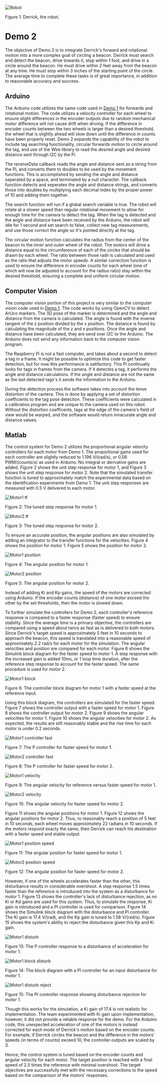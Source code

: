 
![Robot](https://github.com/mtyler14/SEED_Group12/blob/master/Demo%202/images/derrick.JPG)

Figure 1: Derrick, the robot.

# Demo 2
The objective of Demo 2 is to integrate Derrick's forward and rotational motion into a more complex goal of circling a beacon. Derrick must search and detect the beacon, drive towards it, stop within 1 foot, and drive in a circle around the beacon. He must drive within 2 feet away from the beacon at any time. He must stop within 3 inches of the starting point of the circle. The average time to complete these tasks is of great importance, in addition to reasonable accuracy and success.

## Arduino
The Arduino code utilizes the same code used in [Demo 1](https://github.com/mtyler14/SEED_Group12/tree/master/Demo%201) for forwards and rotational motion. The code utilizes a velocity controller for each wheel to ensure slight differences in the encoder outputs due to random mechanical motor difference will not cause drift when driving. If the difference in encoder counts between the two wheels is larger than a desired threshold, the wheel that is slightly ahead will slow down until the difference in counts have been properly reset. Demo 2 expands the capability of the robot to include tag searching functionality, circular forwards motion to circle around the tag, and use of the Wire library to read the desired angle and desired distance sent through I2C by the Pi. 

The receiveData callback reads the angle and distance sent as a string from the Pi, and converts them to doubles to be used by the movement functions. This is accomplished by sending the angle and distance seperated by a space, and terminated by a null character. The callback function detects and seperates the angle and distance strings, and converts those into doubles by multiplying each decimal index by the proper power of 10 and adding them together. 

The search function will run if a global search variable is true. The robot will rotate at a slower speed than regular rotational movement to allow for enough time for the camera to detect the tag. When the tag is detected and the angle and distance have been received by the Arduino, the robot will idle for 1 second and set search to false, collect new tag measurements, and use those correct the angle so it's pointed directly at the tag.

The circular motion function calculates the radius from the center of the beacon to the inner and outer wheel of the robot. The motors will drive a distance equal to the circumference of each of the circles that should be drawn by each wheel. The ratio between those radii is calculated and used as the ratio that adjusts the motor speeds. A similar correction function is used to ensure the difference in encoder counts for each wheel (one of which will now be adjusted to account for the radius ratio) stay within the desired threshold, ensuring a complete and uniform circular motion.

## Computer Vision
The computer vision portion of this project is very similar to the computer vision code used in [Demo 1](https://github.com/mtyler14/SEED_Group12/tree/master/Demo%201). 
The code works by using OpenCV to detect ArUco markers. The 3D pose of the marker is determined and the angle and distance from the camera is calculated. The angle is found with
the inverse tangent of the z position divided by the x position. The distance is found by calculating the magnitude of the z and x positions. Once the angle and distance have
been calculated, they are send over I2C to the Arduino. The Arduino does not send any information back to the computer vision program.

The Raspberry Pi is not a fast computer, and takes about a second to detect a tag in a frame. It might be possible to optimize this code to get faster detection, but for 
now this performance is satifactory. This Pi continually looks for tags in frames from the camera. If it detectes a tag, it performs the angle and distance calculations. If the angle and distance are not the same as the last detected tags's it sends the information to the Arduino.

During the detection process the software takes into account the lense distortion of the camera. This is done by applying a set of distortion coefficients to the tag pose
detection. These coefficients were calculated in a calibration program and are unique to the camera used on this robot. Without the distortion coefficents, tags at the edge of
the camera's field of view would be warped, and the software would return innacurate angle and distance values.


## Matlab
The control system for Demo 2 utilizes the proportional angular velocity controllers for each motor from Demo 1. The proportional gains used for each controller are slightly reduced to 1.196 V/(rad/s), or 0.08 PWM/(counts/s) as used in Arduino. No integral or derivative gains are added. Figure 2 shows the unit step response for motor 1, and Figure 3 shows the unit step response for motor 2. Note that the simulated transfer function is tuned to approximately match the experimental data based on the identification experiments from Demo 1. The unit step responses are measured with 0.5 V delivered to each motor.

![Motor1 tf](https://github.com/mtyler14/SEED_Group12/blob/master/Demo%202/images/motor1_tf.jpg)

Figure 2: The tuned step response for motor 1.

![Motor2 tf](https://github.com/mtyler14/SEED_Group12/blob/master/Demo%202/images/motor2_tf.jpg)

Figure 3: The tuned step response for motor 2.

To ensure an accurate position, the angular positions are also simulated by adding an integrator to the transfer functions for the velocities. Figure 4 shows the position for motor 1. Figure 5 shows the position for motor 2.

![Motor1 position](https://github.com/mtyler14/SEED_Group12/blob/master/Demo%202/images/motor1_pos.jpg)

Figure 4: The angular position for motor 1.

![Motor2 position](https://github.com/mtyler14/SEED_Group12/blob/master/Demo%202/images/motor2_pos.jpg)

Figure 5: The angular position for motor 2.

Instead of adding Ki and Kp gains, the speed of the motors are corrected using Arduino. If the encoder counts (distance) of one motor exceed the other by the set thresholds, then the motor is slowed down.

To further simulate the controllers for Demo 2, each controller's reference response is compared to a faster response (faster speed) to ensure stability. Since the average time is a primary objective, the controllers are compared using a speed about twice as fast as is delivered to both motors. Since Derrick's target speed is approximately 5 feet in 10 seconds to approach the beacon, this speed is translated into a reasonable speed of approximately 2.2 rad/s for each motor for the simulation. The angular velocities and position are compared for each motor. Figure 6 shows the Simulink block diagram for the faster speed to motor 1. A step response with the increased gain is added 10ms, or 1 loop time duration, after the reference step response to account for the faster speed. The same procedure is used for motor 2.

![Motor1 block](https://github.com/mtyler14/SEED_Group12/blob/master/Demo%202/images/motor1_block_speed.JPG)

Figure 6: The controller block diagram for motor 1 with a faster speed at the reference input.

Using this block diagram, the controllers are simulated for the faster speed. Figure 7 shows the controller output with a faster speed for motor 1. Figure 8 shows the controller output for motor 2. Figure 9 shows the angular velocities for motor 1. Figure 10 shows the angular velocities for motor 2. As expected, the results are still reasonably stable and the rise time for each motor is under 0.2 seconds. 

![Motor1 controller fast](https://github.com/mtyler14/SEED_Group12/blob/master/Demo%202/images/motor1_control.jpg)

Figure 7: The P controller for faster speed for motor 1.

![Motor2 controller fast](https://github.com/mtyler14/SEED_Group12/blob/master/Demo%202/images/motor2_control.jpg)

Figure 8: The P controller for faster speed for motor 2.

![Motor1 velocity](https://github.com/mtyler14/SEED_Group12/blob/master/Demo%202/images/motor1_veloc.jpg)

Figure 9: The angular velocity for reference versus faster speed for motor 1.

![Motor2 velocity](https://github.com/mtyler14/SEED_Group12/blob/master/Demo%202/images/motor2_veloc.jpg)

Figure 10: The angular velocity for faster speed for motor 2.

Figure 11 shows the angular positions for motor 1. Figure 12 shows the angular positions for motor 2. Thus, to reasonably reach a position of 5 feet in 10 seconds, each wheel moves approximately 22 radians in 10 seconds. If the motors respond exacty the same, then Derrick can reach his destination with a faster speed and stable output.

![Motor1 position speed](https://github.com/mtyler14/SEED_Group12/blob/master/Demo%202/images/motor1_speed_pos.jpg)

Figure 11: The angular position for faster speed for motor 1.

![Motor2 position speed](https://github.com/mtyler14/SEED_Group12/blob/master/Demo%202/images/motor2_speed_pos.jpg)

Figure 12: The angular position for faster speed for motor 2.

However, if one of the wheels accelerates faster than the other, this disturbance results in considerable overshoot. A step response 1.5 times faster than the reference is introduced into the system as a disturbance for motor 1. Figure 13 shows the controller's lack of disturbance rejection, as no Ki or Kd gains are used for this system. Thus, to simulate the response, Ki gain is introduced and a PI controller is used for comparison. Figure 14 shows the Simulink block diagram with the disturbance and PI controller. The Ki gain is 17.4 V/(rad), and the Kp gain is tuned to 1.58 V/(rad/s). Figure 15 shows the system's ability to reject the disturbance given this Kp and Ki gain. 

![Motor1 disturb](https://github.com/mtyler14/SEED_Group12/blob/master/Demo%202/images/motor1_disturb.JPG)

Figure 13: The P controller response to a disturbance of acceleration for motor 1.

![Motor1 block disturb](https://github.com/mtyler14/SEED_Group12/blob/master/Demo%202/images/motor1_disturb_final.JPG)

Figure 14: The block diagram with a PI controller for an input disturbance for motor 1.

![Motor1 disturb reject](https://github.com/mtyler14/SEED_Group12/blob/master/Demo%202/images/motor1_disturb_reject.JPG)

Figure 15: The PI controller response showing disturbance rejection for motor 1.

Though this works for the simulation, a Ki gain of 17.4 is not realistic for implementation. The team experimented with Ki gain upon implementation, however, it did not provide a reliable response for the demo. For the Arduino code, this unexpected acceleration of one of the motors is instead corrected for each mode of Derrick's motion based on the encoder counts. For example, if Derrick circles the beacon and the difference in the motors' speeds (in terms of counts) exceed 10, the controller outputs are scaled by 3.

Hence, the control system is tuned based on the encoder counts and angular velocity for each motor. The target position is reached with a final speed of 2.5 times the reference with minimal overshoot. The target objectives are successfully met with the necessary corrections to the speed based on the comparison of the motors' responses.
